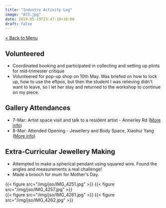 ```yaml
---
title: "Industry Activity Log"
image: "AT3.jpg"
date: 2019-05-19T23:47:10+10:00
draft: false
---
```

[< Back to Menu](/jso/)

## Volunteered

+ Coordinated booking and participated in collecting and setting up plints for mid-trimester critique
+ Volunteered for pop-up shop on 10th May.  Was briefed on how to lock up, how to use the eftpos, but then the student I was relieving didn't want to leave, so I let her stay and returned to the workshop to continue on my piece.


## Gallery Attendances
+ 7-Mar: Artist space visit and talk to a resident artist - Annerley Rd ([More info](/jso/week02#gallery-opening-jewellery-and-body-space-xiaohui-yang))
+ 8-Mar: Attended Opening - Jewellery and Body Space, Xiaohui Yang ([More info](/jso/week02#artist-space-visit-annerley-rd))


## Extra-Curricular Jewellery Making
+ Attempted to make a spherical pendant using squared wire.  Found the angles and measurements a real challenge!
+ Made a brooch for mum for Mother's Day. 
<div class="row">
    <div class="6u 12u$(medium)">
        {{< figure src="/img/jso/IMG_4251.jpg" >}}
        {{< figure src="/img/jso/IMG_4257.jpg" >}}
    </div>
    <div class="6u 12u$(medium)">
        {{< figure src="/img/jso/IMG_4261.jpg" >}}
        {{< figure src="/img/jso/IMG_4262.jpg" >}}
    </div>
</div>
